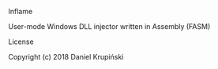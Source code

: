 
Inflame

User-mode Windows DLL injector written in Assembly (FASM)

License

Copyright (c) 2018 Daniel Krupiński